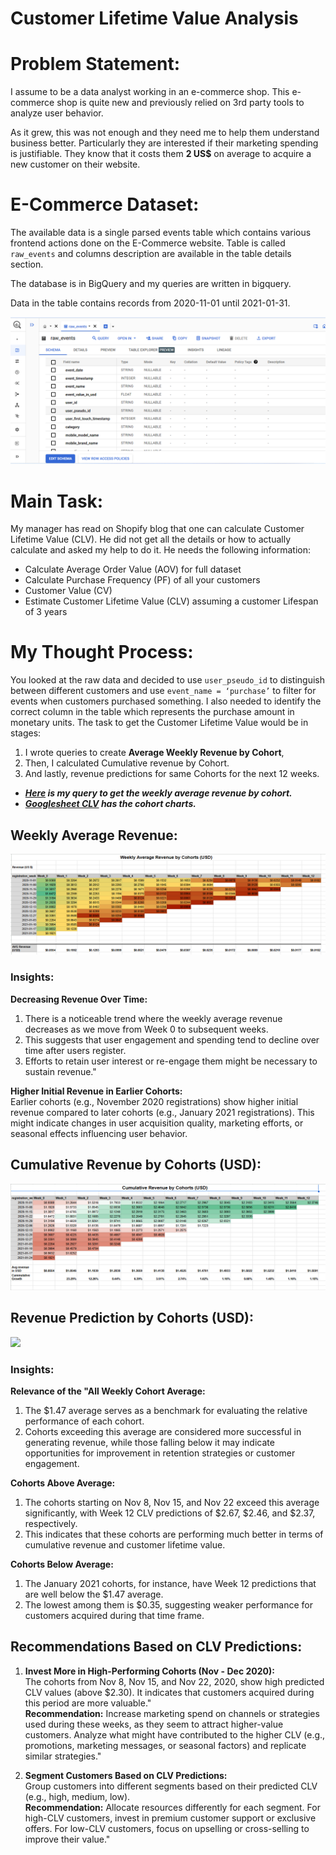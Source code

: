 # Customer Lifetime Value Analysis

# Problem Statement:
I assume to be a data analyst working in an e-commerce shop. This e-commerce shop is quite new and previously relied on 3rd party tools to analyze user behavior. 

As it grew, this was not enough and they need me to help them understand business better. Particularly they are interested if their marketing spending is justifiable. They know that it costs them **2 US$** on average to acquire a new customer on their website.

# E-Commerce Dataset:
The available data is a single parsed events table which contains various frontend actions done on the E-Commerce website. Table is called `raw_events` and columns description are available in the table details section. 

The database is in BigQuery and my queries are written in bigquery.

Data in the table contains records from 2020-11-01 until 2021-01-31.

![](clv.PNG)

# Main Task:
My manager has read on Shopify blog that one can calculate Customer Lifetime Value (CLV). He did not get all the details or how to actually calculate and asked my help to do it. He needs the following information:
* Calculate Average Order Value (AOV) for full dataset
* Calculate Purchase Frequency (PF) of all your customers
* Customer Value (CV)
* Estimate Customer Lifetime Value (CLV) assuming a customer Lifespan of 3 years

# My Thought Process:
You looked at the raw data and decided to use `user_pseudo_id` to distinguish between different customers and use `event_name = ‘purchase’` to filter for events when customers purchased something. I also needed to identify the correct column in the table which represents the purchase amount in monetary units.
The task to get the Customer Lifetime Value would be in stages:
1. I wrote queries to create **Average Weekly Revenue by Cohort**,
2. Then, I calculated Cumulative revenue by Cohort.
3. And lastly, revenue predictions for same Cohorts for the next 12 weeks.

* **_[Here](ClvQueries.sql) is my query to get the weekly average revenue by cohort._**
* **_[Googlesheet CLV](https://docs.google.com/spreadsheets/d/1gJ4HS8z3sdNAtHL8-GleoRmNuKeb0-zl3OiOAmKf3Cs/edit?gid=502478635#gid=502478635) has the cohort charts._**


## Weekly Average Revenue:
![](avg_rev.PNG)

### Insights:									
**Decreasing Revenue Over Time:**						
1. There is a noticeable trend where the weekly average revenue decreases as we move from Week 0 to subsequent weeks. 
2. This suggests that user engagement and spending tend to decline over time after users register. 
3. Efforts to retain user interest or re-engage them might be necessary to sustain revenue."									
									
**Higher Initial Revenue in Earlier Cohorts:**									
Earlier cohorts (e.g., November 2020 registrations) show higher initial revenue compared to later cohorts (e.g., January 2021 registrations). 
This might indicate changes in user acquisition quality, marketing efforts, or seasonal effects influencing user behavior.						

## Cumulative Revenue by Cohorts (USD):
![](cum_rev.PNG)

## Revenue Prediction by Cohorts (USD):
![](rev_pred)

### Insights:																								
**Relevance of the "All Weekly Cohort Average:**															
1. The $1.47 average serves as a benchmark for evaluating the relative performance of each cohort. 
2. Cohorts exceeding this average are considered more successful in generating revenue, while those falling below it may indicate opportunities for improvement in retention strategies or customer engagement.						
															
**Cohorts Above Average:**															
1. The cohorts starting on Nov 8, Nov 15, and Nov 22 exceed this average significantly, with Week 12 CLV predictions of $2.67, $2.46, and $2.37, respectively. 
2. This indicates that these cohorts are performing much better in terms of cumulative revenue and customer lifetime value.												
															
**Cohorts Below Average:**														
1. The January 2021 cohorts, for instance, have Week 12 predictions that are well below the $1.47 average. 
2. The lowest among them is $0.35, suggesting weaker performance for customers acquired during that time frame.


## Recommendations Based on CLV Predictions:											
											
1. **Invest More in High-Performing Cohorts (Nov - Dec 2020):**											
  The cohorts from Nov 8, Nov 15, and Nov 22, 2020, show high predicted CLV values (above $2.30). 
  It indicates that customers acquired during this period are more valuable."											
**Recommendation:** Increase marketing spend on channels or strategies used during these weeks, as they seem to attract higher-value customers. 
                     Analyze what might have contributed to the higher CLV (e.g., promotions, marketing messages, or seasonal factors) and replicate similar strategies."											
											
2. **Segment Customers Based on CLV Predictions:**																					
  Group customers into different segments based on their predicted CLV (e.g., high, medium, low).											
  **Recommendation:** Allocate resources differently for each segment. 
                      For high-CLV customers, invest in premium customer support or exclusive offers. 
                      For low-CLV customers, focus on upselling or cross-selling to improve their value."											
											
											
									

